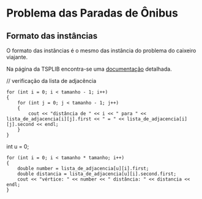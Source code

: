 # Problema das Paradas de Ônibus

## Formato das instâncias

   O formato das instâncias é o mesmo das instância do problema do caixeiro viajante.
   
   Na página da TSPLIB encontra-se uma [documentação](http://comopt.ifi.uni-heidelberg.de/software/TSPLIB95/tsp95.pdf) detalhada.

// verificação da lista de adjacência

    for (int i = 0; i < tamanho - 1; i++)
    {
        for (int j = 0; j < tamanho - 1; j++)
        {
            cout << "distância de " << i << " para " << lista_de_adjacencia[i][j].first << " = " << lista_de_adjacencia[i][j].second << endl;
        }
    }


   int u = 0;

    for (int i = 0; i < tamanho * tamanho; i++)
    {
        double number = lista_de_adjacencia[u][i].first;
        double distancia = lista_de_adjacencia[u][i].second.first;
        cout << "vértice: " << number << " distância: " << distancia << endl;
    }